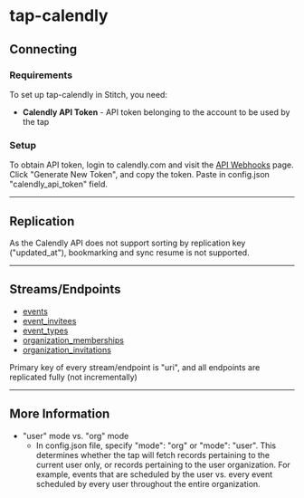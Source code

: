 # tap-calendly

## Connecting

### Requirements

To set up tap-calendly in Stitch, you need:


-  **Calendly API Token** - API token belonging to the account to be used by the tap

### Setup

To obtain API token, login to calendly.com and visit the [API Webhooks](https://calendly.com/integrations/api_webhooks) page. Click "Generate New Token", and copy the token. Paste in config.json "calendly_api_token" field.

---

## Replication

As the Calendly API does not support sorting by replication key ("updated_at"), bookmarking and sync resume is not supported.

---

##  Streams/Endpoints

- [events](https://calendly.stoplight.io/docs/api-docs/reference/calendly-api/openapi.yaml/paths/~1scheduled_events/get)
- [event_invitees](https://calendly.stoplight.io/docs/api-docs/reference/calendly-api/openapi.yaml/paths/~1scheduled_events~1%7Buuid%7D~1invitees/get)
- [event_types](https://calendly.stoplight.io/docs/api-docs/reference/calendly-api/openapi.yaml/paths/~1event_types/get)
- [organization_memberships](https://calendly.stoplight.io/docs/api-docs/reference/calendly-api/openapi.yaml/paths/~1organization_memberships/get)
- [organization_invitations](https://calendly.stoplight.io/docs/api-docs/reference/calendly-api/openapi.yaml/paths/~1organizations~1%7Buuid%7D~1invitations/get)

Primary key of every stream/endpoint is "uri", and all endpoints are replicated fully (not incrementally)

---

## More Information
- "user" mode vs. "org" mode
  - In config.json file, specify "mode": "org" or "mode": "user".  This determines whether the tap will fetch records pertaining to the current user only, or records pertaining to the user organization. For example, events that are scheduled by the user vs. every event scheduled by every user throughout the entire organization.
